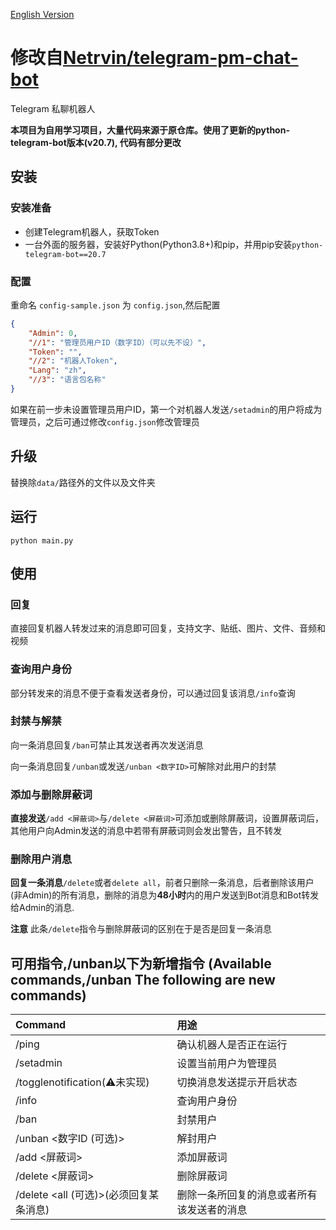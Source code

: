 [English Version](README_EN.md)

# 修改自[Netrvin/telegram-pm-chat-bot](https://github.com/Netrvin/telegram-pm-chat-bot)

Telegram 私聊机器人

**本项目为自用学习项目，大量代码来源于原仓库。使用了更新的python-telegram-bot版本(v20.7), 代码有部分更改**


## 安装

### 安装准备
* 创建Telegram机器人，获取Token
* 一台外面的服务器，安装好Python(Python3.8+)和pip，并用pip安装`python-telegram-bot==20.7`

### 配置
重命名 `config-sample.json` 为 `config.json`,然后配置
```json
{
    "Admin": 0,
    "//1": "管理员用户ID（数字ID）（可以先不设）",
    "Token": "",
    "//2": "机器人Token",
    "Lang": "zh",
    "//3": "语言包名称"
}
```
如果在前一步未设置管理员用户ID，第一个对机器人发送`/setadmin`的用户将成为管理员，之后可通过修改`config.json`修改管理员

## 升级
替换除`data/`路径外的文件以及文件夹

## 运行
```
python main.py
```

## 使用

### 回复
直接回复机器人转发过来的消息即可回复，支持文字、贴纸、图片、文件、音频和视频


### 查询用户身份
部分转发来的消息不便于查看发送者身份，可以通过回复该消息`/info`查询


### 封禁与解禁
向一条消息回复`/ban`可禁止其发送者再次发送消息

向一条消息回复`/unban`或发送`/unban <数字ID>`可解除对此用户的封禁

### 添加与删除屏蔽词
**直接发送**`/add <屏蔽词>`与`/delete <屏蔽词>`可添加或删除屏蔽词，设置屏蔽词后，其他用户向Admin发送的消息中若带有屏蔽词则会发出警告，且不转发

### 删除用户消息
**回复一条消息**`/delete`或者`delete all`，前者只删除一条消息，后者删除该用户(非Admin)的所有消息，删除的消息为**48小时**内的用户发送到Bot消息和Bot转发给Admin的消息.

**注意** 此条`/delete`指令与删除屏蔽词的区别在于是否是回复一条消息


## 可用指令,/unban以下为新增指令 (Available commands,/unban The following are new commands)
| Command                   | 用途                   |
| :---                      | :---                   |
| /ping                     | 确认机器人是否正在运行   |
| /setadmin                 | 设置当前用户为管理员     |
| /togglenotification(⚠️未实现)       | 切换消息发送提示开启状态 |
| /info                     | 查询用户身份            |
| /ban                      | 封禁用户                |
| /unban <数字ID (可选)>     | 解封用户                |
| /add <屏蔽词>             | 添加屏蔽词                |
| /delete <屏蔽词>          |   删除屏蔽词              |
| /delete <all (可选)>(必须回复某条消息) | 删除一条所回复的消息或者所有该发送者的消息 |